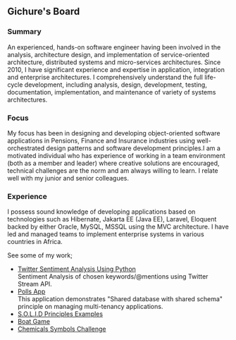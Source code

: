 ## Gichure's Board
### Summary
An experienced, hands-on software engineer having been involved in the analysis, architecture design, and implementation of service-oriented architecture, distributed systems and micro-services architectures. Since 2010, I have significant experience and expertise in application, integration and enterprise architectures. I comprehensively understand the full life-cycle development, including analysis, design, development, testing, documentation, implementation, and maintenance of variety of systems architectures.  

### Focus
My focus has been in designing and developing object-oriented software applications in Pensions, Finance and Insurance industries using well-orchestrated design patterns and software development principles.I am a motivated individual who has experience of working in a team environment (both as a member and leader) where creative solutions are encouraged, technical challenges are the norm and am always willing to learn. I relate well with my junior and senior colleagues.     

### Experience
I possess sound knowledge of developing applications based on technologies such as Hibernate, Jakarta EE (Java EE), Laravel, Eloquent backed by either Oracle, MySQL, MSSQL using the MVC architecture. I have led and managed teams to implement enterprise systems in various countries in Africa.

See some of my work;  
-  [Twitter Sentiment Analysis Using Python](https://github.com/gichure/twitter-sentiment-analysis)  
Sentiment Analysis of chosen keywords/@mentions using Twitter Stream API.
-  [Polls App](https://github.com/gichure/twitter-sentiment-analysis)  
This application demonstrates "Shared database with shared schema" principle on managing multi-tenancy applications. 
-  [S.O.L.I.D Principles Examples](https://github.com/gichure/solid-principles)  
-  [Boat Game](https://github.com/gichure/boatbattle)
-  [Chemicals Symbols Challenge](https://github.com/gichure/chemicals-symbols-challenge)

